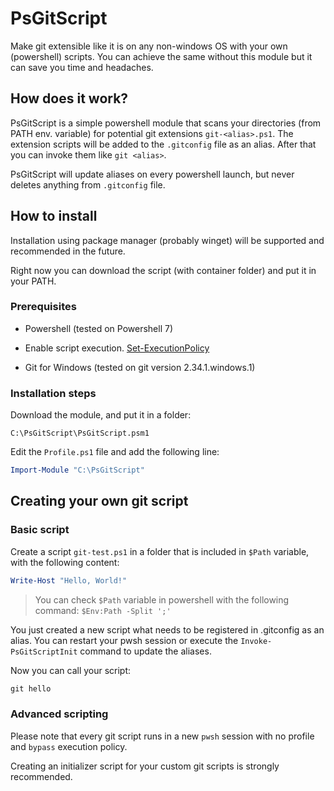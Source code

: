 # PsGitScript

Make git extensible like it is on any non-windows OS with your own (powershell) scripts.
You can achieve the same without this module but it can save you time and headaches.

## How does it work?

PsGitScript is a simple powershell module that scans your directories (from PATH env. variable) for potential git extensions `git-<alias>.ps1`. The extension scripts will be added to the `.gitconfig` file as an alias. After that you can invoke them like `git <alias>`.

PsGitScript will update aliases on every powershell launch, but never deletes anything from `.gitconfig` file.

## How to install

Installation using package manager (probably winget) will be supported and recommended in the future.

Right now you can download the script (with container folder) and put it in your PATH.

### Prerequisites

- Powershell (tested on Powershell 7)

- Enable script execution. [Set-ExecutionPolicy](https://docs.microsoft.com/en-us/powershell/module/microsoft.powershell.security/set-executionpolicy?view=powershell-7.2)

- Git for Windows (tested on git version 2.34.1.windows.1)

### Installation steps

Download the module, and put it in a folder:

`C:\PsGitScript\PsGitScript.psm1`

Edit the `Profile.ps1` file and add the following line:

```powershell
Import-Module "C:\PsGitScript"
```

## Creating your own git script

### Basic script

Create a script `git-test.ps1` in a folder that is included in `$Path` variable, with the following content:

```powershell
Write-Host "Hello, World!"
```

> You can check `$Path` variable in powershell with the following command: `$Env:Path -Split ';'`

You just created a new script what needs to be registered in .gitconfig as an alias.
You can restart your pwsh session or execute the `Invoke-PsGitScriptInit` command to update the aliases.

Now you can call your script:

```powershell
git hello
```

### Advanced scripting

Please note that every git script runs in a new `pwsh` session with no profile and `bypass` execution policy.

Creating an initializer script for your custom git scripts is strongly recommended.
